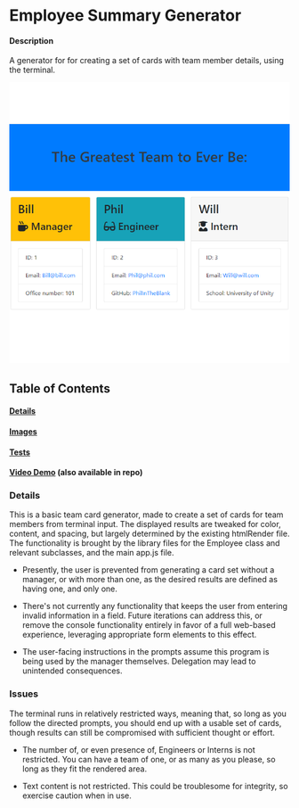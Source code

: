# Employee Summary Generator

#### Description
A generator for for creating a set of cards with team member details, using the terminal.

![image one](./assets/image1.PNG)

## Table of Contents
#### [Details](#details)
#### [Images](#images)
#### [Tests](#tests)

#### [Video Demo](https://drive.google.com/file/d/1ZWRNzoX7zOZPUuzXpWH7Gb-SCgHHjI38/view?usp=sharing) (also available in repo)

### Details
This is a basic team card generator, made to create a set of cards for team members from terminal input. The displayed results are tweaked for color, content, and spacing, but largely determined by the existing htmlRender file. The functionality is brought by the library files for the Employee class and relevant subclasses, and the main app.js file.

* Presently, the user is prevented from generating a card set without a manager, or with more than one, as the desired results are defined as having one, and only one. 

* There's not currently any functionality that keeps the user from entering invalid information in a field. Future iterations can address this, or remove the console functionality entirely in favor of a full web-based experience, leveraging appropriate form elements to this effect.

* The user-facing instructions in the prompts assume this program is being used by the manager themselves. Delegation may lead to unintended consequences.


### Issues
The terminal runs in relatively restricted ways, meaning that, so long as you follow the directed prompts, you should end up with a usable set of cards, though results can still be compromised with sufficient thought or effort.

* The number of, or even presence of, Engineers or Interns is not restricted. You can have a team of one, or as many as you please, so long as they fit the rendered area.

* Text content is not restricted. This could be troublesome for integrity, so exercise caution when in use.
